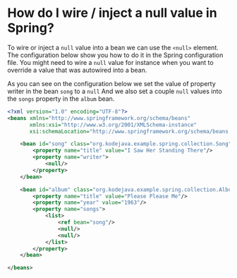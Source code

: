 # How do I wire / inject a null value in Spring?

To wire or inject a `null` value into a bean we can use the `<null>` element. The configuration below show you how to do it in the Spring configuration file. You might need to wire a `null` value for instance when you want to override a value that was autowired into a bean.

As you can see on the configuration below we set the value of property writer in the bean `song` to a `null` And we also set a couple `null` values into the `songs` property in the `album` bean.

```xml
<?xml version="1.0" encoding="UTF-8"?>
<beans xmlns="http://www.springframework.org/schema/beans"
       xmlns:xsi="http://www.w3.org/2001/XMLSchema-instance"
       xsi:schemaLocation="http://www.springframework.org/schema/beans http://www.springframework.org/schema/beans/spring-beans.xsd">

    <bean id="song" class="org.kodejava.example.spring.collection.Song">
        <property name="title" value="I Saw Her Standing There"/>
        <property name="writer">
            <null/>
        </property>
    </bean>

    <bean id="album" class="org.kodejava.example.spring.collection.Album">
        <property name="title" value="Please Please Me"/>
        <property name="year" value="1963"/>
        <property name="songs">
            <list>
                <ref bean="song"/>
                <null/>
                <null/>
            </list>
        </property>
    </bean>

</beans>
```

